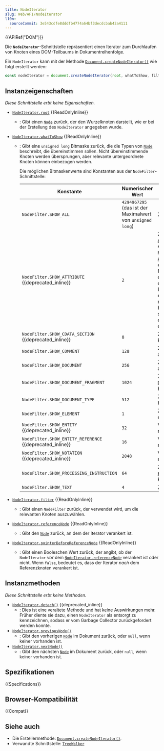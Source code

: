 ```yaml
---
title: NodeIterator
slug: Web/API/NodeIterator
l10n:
  sourceCommit: 3e543cdfe8dddfb4774a64bf3decdcbab42a4111
---
```


{{APIRef("DOM")}}

Die **`NodeIterator`**-Schnittstelle repräsentiert einen Iterator zum Durchlaufen von Knoten eines DOM-Teilbaums in Dokumentreihenfolge.

Ein `NodeIterator` kann mit der Methode [`Document.createNodeIterator()`](/de/docs/Web/API/Document/createNodeIterator) wie folgt erstellt werden:

```js
const nodeIterator = document.createNodeIterator(root, whatToShow, filter);
```

## Instanzeigenschaften

_Diese Schnittstelle erbt keine Eigenschaften._

- [`NodeIterator.root`](/de/docs/Web/API/NodeIterator/root) {{ReadOnlyInline}}
  - : Gibt einen [`Node`](/de/docs/Web/API/Node) zurück, der den Wurzelknoten darstellt, wie er bei der Erstellung des `NodeIterator` angegeben wurde.
- [`NodeIterator.whatToShow`](/de/docs/Web/API/NodeIterator/whatToShow) {{ReadOnlyInline}}

  - : Gibt eine `unsigned long` Bitmaske zurück, die die Typen von [`Node`](/de/docs/Web/API/Node) beschreibt, die übereinstimmen sollen. Nicht übereinstimmende Knoten werden übersprungen, aber relevante untergeordnete Knoten können einbezogen werden.

    Die möglichen Bitmaskenwerte sind Konstanten aus der `NodeFilter`-Schnittstelle:

    | Konstante                                                | Numerischer Wert                                           | Beschreibung                                                                                                                                                                                                                                                                                                                                                                                                              |
    | -------------------------------------------------------- | ---------------------------------------------------------- | ------------------------------------------------------------------------------------------------------------------------------------------------------------------------------------------------------------------------------------------------------------------------------------------------------------------------------------------------------------------------------------------------------------------------- |
    | `NodeFilter.SHOW_ALL`                                    | `4294967295` (das ist der Maximalwert von `unsigned long`) | Zeigt alle Knoten.                                                                                                                                                                                                                                                                                                                                                                                                        |
    | `NodeFilter.SHOW_ATTRIBUTE` {{deprecated_inline}}        | `2`                                                        | Zeigt Attributknoten [`Attr`](/de/docs/Web/API/Attr) an. Dies ist nur sinnvoll, wenn ein `NodeIterator` mit einem [`Attr`](/de/docs/Web/API/Attr)-Knoten als Wurzel erstellt wird; in diesem Fall bedeutet es, dass der Attributknoten in der ersten Position der Iteration oder Durchlauf erscheint. Da Attribute niemals Kinder anderer Knoten sind, erscheinen sie nicht, wenn über den Dokumentbaum durchlaufen wird. |
    | `NodeFilter.SHOW_CDATA_SECTION` {{deprecated_inline}}    | `8`                                                        | Zeigt [`CDATASection`](/de/docs/Web/API/CDATASection)-Knoten an.                                                                                                                                                                                                                                                                                                                                                          |
    | `NodeFilter.SHOW_COMMENT`                                | `128`                                                      | Zeigt [`Comment`](/de/docs/Web/API/Comment)-Knoten an.                                                                                                                                                                                                                                                                                                                                                                    |
    | `NodeFilter.SHOW_DOCUMENT`                               | `256`                                                      | Zeigt [`Document`](/de/docs/Web/API/Document)-Knoten an.                                                                                                                                                                                                                                                                                                                                                                  |
    | `NodeFilter.SHOW_DOCUMENT_FRAGMENT`                      | `1024`                                                     | Zeigt [`DocumentFragment`](/de/docs/Web/API/DocumentFragment)-Knoten an.                                                                                                                                                                                                                                                                                                                                                  |
    | `NodeFilter.SHOW_DOCUMENT_TYPE`                          | `512`                                                      | Zeigt [`DocumentType`](/de/docs/Web/API/DocumentType)-Knoten an.                                                                                                                                                                                                                                                                                                                                                          |
    | `NodeFilter.SHOW_ELEMENT`                                | `1`                                                        | Zeigt [`Element`](/de/docs/Web/API/Element)-Knoten an.                                                                                                                                                                                                                                                                                                                                                                    |
    | `NodeFilter.SHOW_ENTITY` {{deprecated_inline}}           | `32`                                                       | Veraltet, wird nicht mehr verwendet.                                                                                                                                                                                                                                                                                                                                                                                      |
    | `NodeFilter.SHOW_ENTITY_REFERENCE` {{deprecated_inline}} | `16`                                                       | Veraltet, wird nicht mehr verwendet.                                                                                                                                                                                                                                                                                                                                                                                      |
    | `NodeFilter.SHOW_NOTATION` {{deprecated_inline}}         | `2048`                                                     | Veraltet, wird nicht mehr verwendet.                                                                                                                                                                                                                                                                                                                                                                                      |
    | `NodeFilter.SHOW_PROCESSING_INSTRUCTION`                 | `64`                                                       | Zeigt [`ProcessingInstruction`](/de/docs/Web/API/ProcessingInstruction)-Knoten an.                                                                                                                                                                                                                                                                                                                                        |
    | `NodeFilter.SHOW_TEXT`                                   | `4`                                                        | Zeigt [`Text`](/de/docs/Web/API/Text)-Knoten an.                                                                                                                                                                                                                                                                                                                                                                          |

- [`NodeIterator.filter`](/de/docs/Web/API/NodeIterator/filter) {{ReadOnlyInline}}
  - : Gibt einen `NodeFilter` zurück, der verwendet wird, um die relevanten Knoten auszuwählen.
- [`NodeIterator.referenceNode`](/de/docs/Web/API/NodeIterator/referenceNode) {{ReadOnlyInline}}
  - : Gibt den [`Node`](/de/docs/Web/API/Node) zurück, an dem der Iterator verankert ist.
- [`NodeIterator.pointerBeforeReferenceNode`](/de/docs/Web/API/NodeIterator/pointerBeforeReferenceNode) {{ReadOnlyInline}}
  - : Gibt einen Booleschen Wert zurück, der angibt, ob der `NodeIterator` _vor_ dem [`NodeIterator.referenceNode`](/de/docs/Web/API/NodeIterator/referenceNode) verankert ist oder nicht. Wenn `false`, bedeutet es, dass der Iterator _nach_ dem Referenzknoten verankert ist.

## Instanzmethoden

_Diese Schnittstelle erbt keine Methoden._

- [`NodeIterator.detach()`](/de/docs/Web/API/NodeIterator/detach) {{deprecated_inline}}
  - : Dies ist eine veraltete Methode und hat keine Auswirkungen mehr. Früher diente sie dazu, einen `NodeIterator` als entsorgt zu kennzeichnen, sodass er vom Garbage Collector zurückgefordert werden konnte.
- [`NodeIterator.previousNode()`](/de/docs/Web/API/NodeIterator/previousNode)
  - : Gibt den vorherigen [`Node`](/de/docs/Web/API/Node) im Dokument zurück, oder `null`, wenn keiner vorhanden ist.
- [`NodeIterator.nextNode()`](/de/docs/Web/API/NodeIterator/nextNode)
  - : Gibt den nächsten [`Node`](/de/docs/Web/API/Node) im Dokument zurück, oder `null`, wenn keiner vorhanden ist.

## Spezifikationen

{{Specifications}}

## Browser-Kompatibilität

{{Compat}}

## Siehe auch

- Die Erstellermethode: [`Document.createNodeIterator()`](/de/docs/Web/API/Document/createNodeIterator).
- Verwandte Schnittstelle: [`TreeWalker`](/de/docs/Web/API/TreeWalker)
